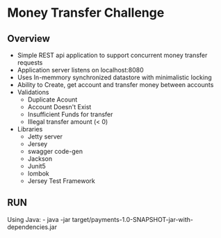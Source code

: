 # Money Transfer Challenge

## Overview
- Simple REST api application to support concurrent money transfer requests
- Application server listens on localhost:8080
- Uses In-memmory synchronized datastore with minimalistic locking
- Ability to Create, get account and transfer money between accounts
- Validations
	- Duplicate Acount
	- Account Doesn't Exist
	- Insufficient Funds for transfer
	- Illegal transfer amount (< 0)
- Libraries
	- Jetty server
	- Jersey
	- swagger code-gen
	- Jackson
	- Junit5
	- lombok
	- Jersey Test Framework

## RUN

Using Java:
	- java -jar target/payments-1.0-SNAPSHOT-jar-with-dependencies.jar


